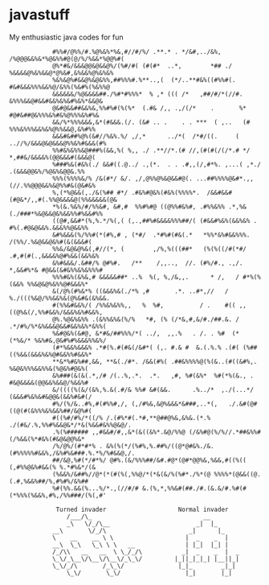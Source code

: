 # javastuff
My enthusiastic java codes for fun

                #%%#/@%%/#.%@%&%*%&,#//#/%/ .**.* . */&#,../&%, /%@@@&&%&*%@&%%#@(@/%/%&&*%@@%#(
                @%*#&/&&&@@&@&&@%/(%#/#( (#(#*  ..*,        *## ./ %&&&&@%&%&&@*@%&#,&%&&%@%&%&%
                %&%&@%#&&@%&@&%%,##%%%#.%**..,(  (*/..**#&%((#%%#(. #&#&&&%%%&&%@/&%%(%&#%(%&%%@
                &&&&&&/%@&&&&##./%#*#%%%*  % ,* ((( /*   ,##/#/*(//#. &%%%&&@#&&#&&%&%&#%&%*&&@&
                @&#@&&##&&%&,%%#%#(%(%*  (.#& /,, .,/(/*    .       %* #@#&##@&%%%&%#&%@%%%&%#%&
                &&/%*%%%&&&,&*(#&&&.(/. (&# .. .    . . ***  ( ,..   (# %%%&%%%&&%&%@%%&&@,&%#%%
                &&&#&##%@%(&#//%&%.%/ ,/,*      ../*(  /*#/((.     ( ..//%/&&&@&@&&&@%%&%#&&&(#%
                %%#&%&%%&@###%(&&,%( %,, ./ .**//*.(# //,(#(#(/(/*.# */ *,##&/&&&&%(@@&&&#(&&&@(
                %###%&(#&%(./ &&#((.@../ .,(*.  . . .#,,(/,#*%. ,...( ,*./ .(&&&@@&%/%@&%&@@&.%%
                %%%(%%%%&/% /&(#*/ &/. ,/,@%%@%&@&&#@(. ...##%%%%@&#*.,,(//.%%@@@&&%&@%%#&(@&#&%
                %,(*%@&&(,./&(%## #*/ .#&%#@&%(#&%(%%%%*.  /&&#&&#(#@&*/,,#(.%%@&&&&@(%%&&&&&(@&
                *%(&.%&%/#/%%&#, &#,#  %%#%#@ ((@%%#&%#, .#%%&%% .*,%&(./###*%&@&&@&%&&%%#%&&#%%
                ((@#,&&#*(%,%.*/%(,( (,.,##%#&&&&%%%##/( (#&&#%&%(&&%&% . #%(.#@&@&&%.&&&%%@&&%%
                &#%&&&(%/%%#(*(#%,# , (*#/  .*#%#(#&(.*   *%%*&%#&&%%%.  /(%%/.%&@&&@&%#(&(&&&#(
                %%&/&@&@%&(,#//(*, (        ,/%,%(((##*   (%(%((/#(*#/ .#,#(#(.,&&&&%@#%&&(&&%&%
                &%#&&&/.&##/% @#%#.   /**    /,,..,  //. (#%/#., .,/. *,&&#%*& #@&&(&#&%%&%&%%%#
                %%%#&%(&%&,# &&&&&##* ..%  %(, %,/&,,.      * /,   / #*%(%(&&% %%&@&@%&%%@#&&&%*
                &(/@%(#%&*% ((&&&%&(./*% ,#       .*. ..#*,//   /   %./(((%&@/%%&&%&(@%&#&(&%&&.
                #(%%&#&&%/( /%%&%&%%,,   %  %#,          / .    #(( ,,((@%&(/,%%#&&%/&&&%&%#&&%,
                @%.%@&%&%% .(&%%&%&(%/%   *#, (% (/*&,#,&/#./##.&. / .*/#%/%*&%&&&@&&#&&%&%*&%%(
                %&#@&%(&#@, &*#&/##%%%/*( ../,  ,,.%   . /. . %#  (* (*%&/* %&%#&,@&#%#%&&&%%&%/
                (#*%&&%&&&% .*#(%.#(#&(/&#*( (,. #.& #  &.(.%.% .(#( (%##((%&&(&&&%&%@#&&%%#&&%*
                **&*%#&%##,&&, **&(./#*. /&&(#%( .##&%%%%@(%(&..(#((&#%,. %&@&%%%&&%%&(%@&%#@&%(
                &%###(&(&(.*,/# /(..%,.*.  .*.   ,#, %#(&%*  %#(*%(&., . #&@&&&&(@@&&%&&@/%&&%#
                &/((((%(&/(&%,%.&(.#/& %%# &#(&&.      .%../*  ,./(...*/ (&&&#%&%&#&@@&(&&%#&#(/
                #%/(%/&..#%,#(#%%#,/, (,/#%&,&@%&&&*&###,..*(,   ./.&#(@#((@(#(&%%%&%&&%##/&@%#(
                #((%#/#%/*((/% /.(#%*#(.*#,**@##@%&,&%&.(*.%  ./(#&/.%,%%#%&&@&*/*&(%&&#&%%@&@/.
                .%(%###### ,,#&&#/#,,&*(&((&%*.&@/%%@ (/&%#@(%/%//.*##&%%#(/%&&(%*#&%(#&@&@@%&* 
                /%/@%/(#*#*% . &%(%(*/(%#%,%.##%/((@*@#&%./&.(#%%%%%#&&%,/&%#%&###.%.*%/%#&&@,/.
                ##/&@,%#(*/#*%/ @#%.(&/%%%##/&#.#@*(@#*@@%&,%&&,#((%((  (,#%%@&%#&&(% %.*#%&*/(&
                (%&&%/&##%//@*(*(#(%(,%%@/*(*&(&/%(%#*./%*(@ %%%%*(@&&((@.(.#,%&&%##/%,#%#%/&%##
                %#(%%.&&(%...%/*.,(//#/# &.(%,*,%%&#(##./#.(&.&/#.%#(#(*%%%(%&&%,#%,/%%###/(%(,#'
                
                 Turned invader                    Normal invader
                    /___/\_                               __
                    _\   \/_/\__                        _|  |_
                __\       \/_/\                       _|      |_
                \    __    __ \ \                    |  _    _  |
                __\  \_\   \_\ \ \   __              | |_|  |_| |
                /_/\\   __   __  \ \_/_/\           _|  _    _  |  _
                \_\/_\__\/\__\/\__\/_\_\/         |_||_|_|_| |__||_|
                \_\/_/\       /_\_\/               |_|_        _|_|
                    \_\/       \_\/                  |_|       |_|